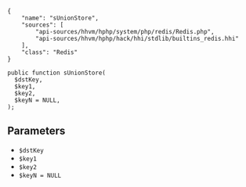 ``` yamlmeta
{
    "name": "sUnionStore",
    "sources": [
        "api-sources/hhvm/hphp/system/php/redis/Redis.php",
        "api-sources/hhvm/hphp/hack/hhi/stdlib/builtins_redis.hhi"
    ],
    "class": "Redis"
}
```




``` Hack
public function sUnionStore(
  $dstKey,
  $key1,
  $key2,
  $keyN = NULL,
);
```




## Parameters




+ ` $dstKey `
+ ` $key1 `
+ ` $key2 `
+ ` $keyN = NULL `
<!-- HHAPIDOC -->
